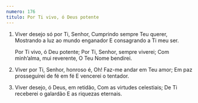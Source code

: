 ```yaml
---
numero: 176
titulo: Por Ti vivo, ó Deus potente
---
```

1. Viver desejo só por Ti, Senhor,
   Cumprindo sempre Teu querer,
   Mostrando a luz ao mundo enganador
   E consagrando a Ti meu ser.

   Por Ti vivo, ó Deu potente;
   Por Ti, Senhor, sempre viverei;
   Com minh’alma, mui reverente,
   O Teu Nome bendirei.

2. Viver por Ti, Senhor, honroso é,
   Oh! Faz-me andar em Teu amor;
   Em paz prosseguirei de fé em fé
   E vencerei o tentador.

3. Viver desejo, ó Deus, em retidão,
   Com as virtudes celestiais;
   De Ti receberei o galardão
   E as riquezas eternais.
